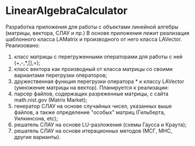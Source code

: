 # LinearAlgebraCalculator
Разработка приложения для работы с объектами линейной алгебры (матрицы, вектора, СЛАУ и пр.)
В основе приложения лежит реализация шаблонного класса LAMatrix и производного от него класса LAVector.
Реализовано:
1) класс матрицы с перегруженными операторами для работы с ней (+,-,*,[],=);
2) класс вектора как производный от класса матрицы со своими вариантами перегрузки операторов;
3) дружественная функция перегрузки оператора * к классу LAVector (умножение матрицы на вектор).
Планируется к реализации:
1) парсер файлов, содержащих разреженные матрицы, с сайта math.nist.gov (Matrix Market);
2) генератор СЛАУ на основе случайных чисел, указанных выше файлов, а также определение "особых" матриц (Гильберта, Уилкинсона, etc);
3) решатель СЛАУ на основе LU-разложения (схемы Гаусса и Краута);
4) решатель СЛАУ на основе итерационных методов (МСГ, МНС, другие варианты).
